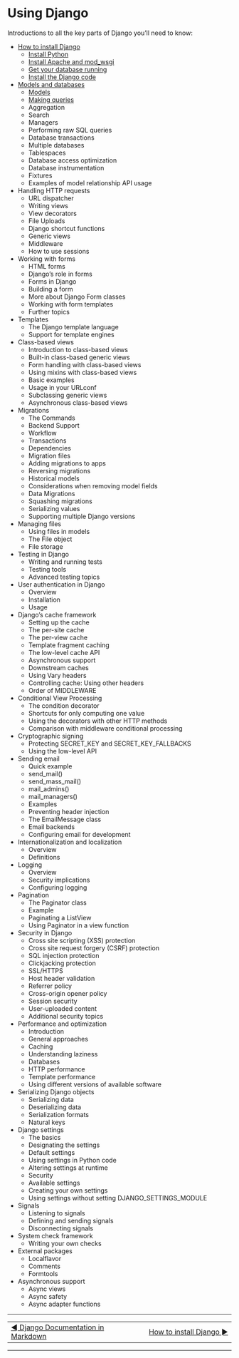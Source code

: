# Using Django
Introductions to all the key parts of Django you’ll need to know:

- [How to install Django](/topics/02-install.md)
  - [Install Python](/topics/02-install.md#install-python)
  - [Install Apache and mod_wsgi](/topics/02-install.md#install-apache-and-mod_wsgi)
  - [Get your database running](/topics/02-install.md#get-your-database-running)
  - [Install the Django code](/topics/02-install.md#get-your-database-running)
- [Models and databases](/topics/03-db.md)
  - [Models](/topics/db/04-models.md)
  - [Making queries](/topics/db/05-queries.md)
  - Aggregation
  - Search
  - Managers
  - Performing raw SQL queries
  - Database transactions
  - Multiple databases
  - Tablespaces
  - Database access optimization
  - Database instrumentation
  - Fixtures
  - Examples of model relationship API usage
- Handling HTTP requests
  - URL dispatcher
  - Writing views
  - View decorators
  - File Uploads
  - Django shortcut functions
  - Generic views
  - Middleware
  - How to use sessions
- Working with forms
  - HTML forms
  - Django’s role in forms
  - Forms in Django
  - Building a form
  - More about Django Form classes
  - Working with form templates
  - Further topics
- Templates
  - The Django template language
  - Support for template engines
- Class-based views
  - Introduction to class-based views
  - Built-in class-based generic views
  - Form handling with class-based views
  - Using mixins with class-based views
  - Basic examples
  - Usage in your URLconf
  - Subclassing generic views
  - Asynchronous class-based views
- Migrations
  - The Commands
  - Backend Support
  - Workflow
  - Transactions
  - Dependencies
  - Migration files
  - Adding migrations to apps
  - Reversing migrations
  - Historical models
  - Considerations when removing model fields
  - Data Migrations
  - Squashing migrations
  - Serializing values
  - Supporting multiple Django versions
- Managing files
  - Using files in models
  - The File object
  - File storage
- Testing in Django
  - Writing and running tests
  - Testing tools
  - Advanced testing topics
- User authentication in Django
  - Overview
  - Installation
  - Usage
- Django’s cache framework
  - Setting up the cache
  - The per-site cache
  - The per-view cache
  - Template fragment caching
  - The low-level cache API
  - Asynchronous support
  - Downstream caches
  - Using Vary headers
  - Controlling cache: Using other headers
  - Order of MIDDLEWARE
- Conditional View Processing
  - The condition decorator
  - Shortcuts for only computing one value
  - Using the decorators with other HTTP methods
  - Comparison with middleware conditional processing
- Cryptographic signing
  - Protecting SECRET_KEY and SECRET_KEY_FALLBACKS
  - Using the low-level API
- Sending email
  - Quick example
  - send_mail()
  - send_mass_mail()
  - mail_admins()
  - mail_managers()
  - Examples
  - Preventing header injection
  - The EmailMessage class
  - Email backends
  - Configuring email for development
- Internationalization and localization
  - Overview
  - Definitions
- Logging
  - Overview
  - Security implications
  - Configuring logging
- Pagination
  - The Paginator class
  - Example
  - Paginating a ListView
  - Using Paginator in a view function
- Security in Django
  - Cross site scripting (XSS) protection
  - Cross site request forgery (CSRF) protection
  - SQL injection protection
  - Clickjacking protection
  - SSL/HTTPS
  - Host header validation
  - Referrer policy
  - Cross-origin opener policy
  - Session security
  - User-uploaded content
  - Additional security topics
- Performance and optimization
  - Introduction
  - General approaches
  - Caching
  - Understanding laziness
  - Databases
  - HTTP performance
  - Template performance
  - Using different versions of available software
- Serializing Django objects
  - Serializing data
  - Deserializing data
  - Serialization formats
  - Natural keys
- Django settings
  - The basics
  - Designating the settings
  - Default settings
  - Using settings in Python code
  - Altering settings at runtime
  - Security
  - Available settings
  - Creating your own settings
  - Using settings without setting DJANGO_SETTINGS_MODULE
- Signals
  - Listening to signals
  - Defining and sending signals
  - Disconnecting signals
- System check framework
  - Writing your own checks
- External packages
  - Localflavor
  - Comments
  - Formtools
- Asynchronous support
  - Async views
  - Async safety
  - Async adapter functions

---
<table>
  <tr>
    <td width=2000 align=left>
    <a href="/README.md">◄ Django Documentation in Markdown</a>
    </td>
    <td width=2000 align=right>
    <a href="/topics/02-install.md">How to install Django ►</a>
    </td>
  </tr>
</table>

---
